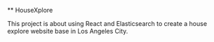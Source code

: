 ** HouseXplore


This project is about using React and Elasticsearch to create a house explore website base in Los Angeles City.
